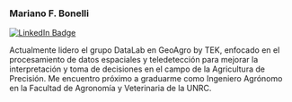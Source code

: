 ### Mariano F. Bonelli

[![LinkedIn Badge](https://img.shields.io/badge/-marianobonelli-gray?style=flat&logo=linkedin&logoColor=white)](https://www.linkedin.com/in/mariano-francisco-bonelli/)

Actualmente lidero el grupo DataLab en GeoAgro by TEK, enfocado en el procesamiento de datos espaciales y teledetección para mejorar la interpretación y toma de decisiones en el campo de la Agricultura de Precisión. Me encuentro próximo a graduarme como Ingeniero Agrónomo en la Facultad de Agronomía y Veterinaria de la UNRC.

